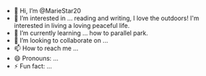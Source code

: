 - 👋 Hi, I’m @MarieStar20
- 👀 I’m interested in ... reading and writing, I love the outdoors! I'm interested in living a loving peaceful life.
- 🌱 I’m currently learning ... how to parallel park.
- 💞️ I’m looking to collaborate on ...
- 📫 How to reach me ...
- 😄 Pronouns: ...
- ⚡ Fun fact: ...

<!---
MarieStar20/MarieStar20 is a ✨ special ✨ repository because its `README.md` (this file) appears on your GitHub profile.
You can click the Preview link to take a look at your changes.
--->
